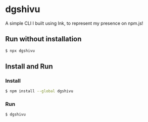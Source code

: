 # dgshivu

A simple CLI I built using Ink, to represent my presence on npm.js!

## Run without installation
```bash
$ npx dgshivu
```

## Install and Run

### Install

```bash
$ npm install --global dgshivu
```

### Run

```
$ dgshivu
```
